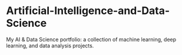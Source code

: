# Artificial-Intelligence-and-Data-Science
My AI &amp; Data Science portfolio: a collection of machine learning, deep learning, and data analysis projects.
